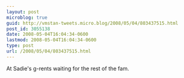 ```yaml
---
layout: post
microblog: true
guid: http://vmstan-tweets.micro.blog/2008/05/04/803437515.html
post_id: 3055138
date: 2008-05-04T16:04:34-0600
lastmod: 2008-05-04T16:04:34-0600
type: post
url: /2008/05/04/803437515.html
---
```

At Sadie's g-rents waiting for the rest of the fam.
